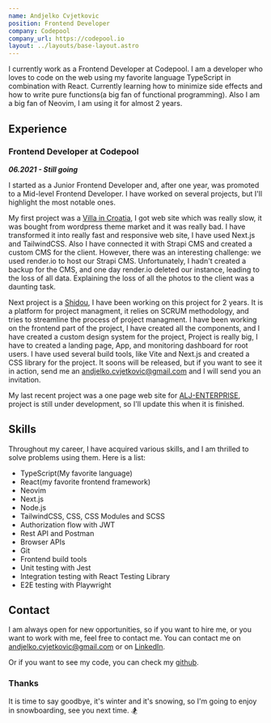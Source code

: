 ```yaml
---
name: Andjelko Cvjetkovic
position: Frontend Developer
company: Codepool
company_url: https://codepool.io
layout: ../layouts/base-layout.astro
---
```


I currently work as a Frontend Developer at Codepool. 
I am a developer who loves to code on the web using my favorite language TypeScript in combination with React.
Currently learning how to minimize side effects and how to write pure functions(a big fan of functional programming).
Also I am a big fan of Neovim, I am using it for almost 2 years.



## Experience

### Frontend Developer at Codepool

***06.2021 - Still going*** 

I started as a Junior Frontend Developer and, after one year, was promoted to a Mid-level Frontend Developer.
I have worked on several projects, but I'll highlight the most notable ones.


My first project was a [Villa in Croatia](https://villahana-croatia.com/), I got web site which was really slow, it was bought from wordpress theme market and it was really bad.
I have transformed it into really fast and responsive web site, I have used Next.js and TailwindCSS. 
Also I have connected it with Strapi CMS and created a custom CMS for the client. 
However, there was an interesting challenge: we used render.io to host our Strapi CMS. Unfortunately, I hadn't created a backup for the CMS, and one day render.io deleted our instance, leading to the loss of all data. Explaining the loss of all the photos to the client was a daunting task.


Next project is a [Shidou](https://app.shidou.io), I have been working on this project for 2 years.
It is a platform for project managment, it relies on SCRUM methodology, and tries to streamline the process of project managment.
I have been working on the frontend part of the project, I have created all the components, and I have created a custom design system for the project,
Project is really big, I have to created a landing page, App, and monitoring dashboard for root users. 
I have used several build tools, like Vite and Next.js and created a CSS library for the project. 
It soons will be released, but if you want to see it in action, send me an [andjelko.cvjetkovic@gmail.com](mailto:andjelko.cvjetkovic@gmail.com) and I will send you an invitation.


My last recent project was a one page web site for [ALJ-ENTERPRISE](https://alj-web.vercel.app/en), project is still under development, so I'll update this when it is finished.



## Skills

Throughout my career, I have acquired various skills, and I am thrilled to solve problems using them.
Here is a list:

 - TypeScript(My favorite language)
 - React(my favorite frontend framework)
 - Neovim
 - Next.js
 - Node.js
 - TailwindCSS, CSS, CSS Modules and SCSS
 - Authorization flow with JWT
 - Rest API and Postman
 - Browser APIs
 - Git
 - Frontend build tools
 - Unit testing with Jest
 - Integration testing with React Testing Library
 - E2E testing with Playwright



## Contact

I am always open for new opportunities, so if you want to hire me, or you want to work with me, feel free to contact me.
You can contact me on [andjelko.cvjetkovic@gmail.com](mailto:andjelko.cvjetkovic@gmail.com) or on [LinkedIn](https://www.linkedin.com/in/andelkocvjekovic/).

Or if you want to see my code, you can check my [github](https://github.com/andelkocvjetkovic).


### Thanks

It is time to say goodbye, it's winter and it's snowing, so I'm going to enjoy in snowboarding, see you next time. 🏂
